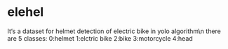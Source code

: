 # elehel
It‘s a dataset for helmet detection of electric bike in yolo algorithm\n
there are 5 classes: 0:helmet 1:elctric bike 2:bike 3:motorcycle 4:head
